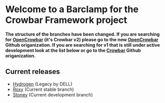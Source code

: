 # Welcome to a Barclamp for the Crowbar Framework project

**The structure of the branches have been changed. If you are searching for
[OpenCrowbar](https://github.com/OpenCrowbar) (it's Crowbar v2) please go to
the new [OpenCrowbar](https://github.com/OpenCrowbar) Github origanization.
If you are searching for v1 that is still under active development look at
the list below or go to the [Crowbar](https://github.com/Crowbar) Github
origanization.**


## Current releases

* [Hydrogen](https://github.com/crowbar/barclamp-glance/tree/release/hydrogen/master) (Legacy by DELL)
* [Roxy](https://github.com/crowbar/barclamp-glance/tree/release/roxy/master) (Current stable branch)
* [Stoney](https://github.com/crowbar/barclamp-glance/tree/release/stoney/master) (Current development branch)
